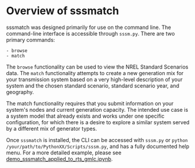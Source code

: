 Overview of sssmatch
====================

sssmatch was designed primarily for use on the command line. The command-line 
interface is accessible through `sssm.py`. There are two primary commands:

    - browse
    - match

The `browse` functionality can be used to view the NREL Standard Scenarios data. 
The `match` functionality attempts to create a new generation mix for your 
transmission system based on a very high-level description of your system and 
the chosen standard scenario, standard scenario year, and geography.

The match functionality requires that you submit information on your system's 
nodes and current generation capacity. The intended use case is a system model 
that already exists and works under one specific configuration, for which there 
is a desire to explore a similar system served by a different mix of generator 
types. 

Once `sssmatch` is installed, the CLI can be accessed with `sssm.py` or 
`python /your/path/to/PythonXX/Scripts/sssm.py`, and has a fully documented help 
menu. For a more detailed example, please see 
[demo_sssmatch_applied_to_rts_gmlc.ipynb](https://github.com/Smart-DS/demos/blob/master/demo_sssmatch_applied_to_rts_gmlc.ipynb).
